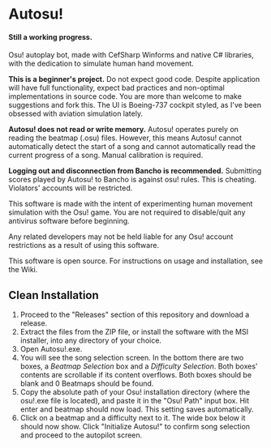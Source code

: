 # Autosu!
#### Still a working progress.
Osu! autoplay bot, made with CefSharp Winforms and native C# libraries, with the dedication to simulate human hand movement.

**This is a beginner's project.** Do not expect good code. Despite application will have full functionality, expect bad practices and non-optimal implementations in source code. You are more than welcome to make suggestions and fork this. The UI is Boeing-737 cockpit styled, as I've been obsessed with aviation simulation lately.

**Autosu! does not read or write memory.** Autosu! operates purely on reading the beatmap (.osu) files. However, this means Autosu! cannot automatically detect the start of a song and cannot automatically read the current progress of a song. Manual calibration is required.

**Logging out and disconnection from Bancho is recommended.** Submitting scores played by Autosu! to Bancho is against osu! rules. This is cheating. Violators' accounts will be restricted.

This software is made with the intent of experimenting human movement simulation with the Osu! game. You are not required to disable/quit any antivirus software before beginning.

Any related developers may not be held liable for any Osu! account restrictions as a result of using this software.

This software is open source. For instructions on usage and installation, see the Wiki.

## Clean Installation
1. Proceed to the "Releases" section of this repository and download a release.
2. Extract the files from the ZIP file, or install the software with the MSI installer, into any directory of your choice.
3. Open Autosu!.exe.
4. You will see the song selection screen. In the bottom there are two boxes, a *Beatmap Selection* box and a *Difficulty Selection*. Both boxes' contents are scrollable if its content overflows. Both boxes should be blank and 0 Beatmaps should be found.
5. Copy the absolute path of your Osu! installation directory (where the osu!.exe file is located), and paste it in the "Osu! Path" input box. Hit enter and beatmap should now load. This setting saves automatically.
6. Click on a beatmap and a difficulty next to it. The wide box below it should now show. Click "Initialize Autosu!" to confirm song selection and proceed to the autopilot screen.
